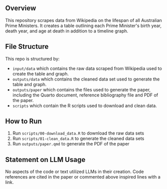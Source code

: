 ## Overview

This repository scrapes data from Wikipedia on the lifespan of all Australian Prime Ministers. It creates a table outlining each Prime Minister's birth year, death year, and age at death in addition to a timeline graph.

## File Structure

This repo is structured by:

-   `input/data` which contains the raw data scraped from Wikipedia used to create the table and graph.
-   `outputs/data` which contains the cleaned data set used to generate the table and graph.
-   `outputs/paper` which contains the files used to generate the paper, including the Quarto document, reference bibliography file and PDF of the paper.
-   `scripts` which contain the R scripts used to download and clean data.

## How to Run

1.  Run `scripts/00-download_data.R` to download the raw data sets
2.  Run `scripts/01-clean_data.R` to generate the cleaned data sets
3.  Run `outputs/paper.qmd` to generate the PDF of the paper

## Statement on LLM Usage

No aspects of the code or text utilized LLMs in their creation. Code references are cited in the paper or commented above inspired lines with a link. 
